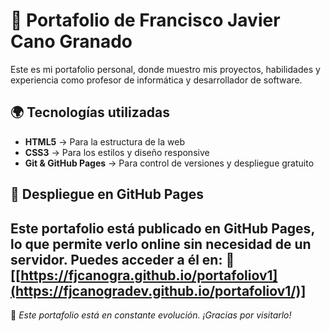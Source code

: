 # 📌 Portafolio de Francisco Javier Cano Granado

Este es mi portafolio personal, donde muestro mis proyectos, habilidades y experiencia como profesor de informática y desarrollador de software.

## 🌍 Tecnologías utilizadas
- **HTML5** → Para la estructura de la web
- **CSS3** → Para los estilos y diseño responsive
- **Git & GitHub Pages** → Para control de versiones y despliegue gratuito

## 🚀 Despliegue en GitHub Pages
Este portafolio está publicado en **GitHub Pages**, lo que permite verlo online sin necesidad de un servidor. Puedes acceder a él en:
🔗 [[https://fjcanogra.github.io/portafoliov1](https://fjcanogradev.github.io/portafoliov1/)]
---
📌 *Este portafolio está en constante evolución. ¡Gracias por visitarlo!*
